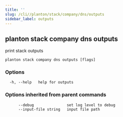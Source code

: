 ```yaml
---
title: ''
slug: /cli//planton/stack/company/dns/outputs
sidebar_label: outputs
---
```

## planton stack company dns outputs

print stack outputs

```
planton stack company dns outputs [flags]
```

### Options

```
  -h, --help   help for outputs
```

### Options inherited from parent commands

```
      --debug               set log level to debug
      --input-file string   input file path
```


